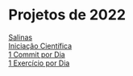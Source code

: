 # Projetos de 2022

<div class="projetos">
  <a href="http://www.google.com"><div class="box a">Salinas           </div></a>
  <a href="http://www.google.com"><div class="box b">Iniciação Científica</div></a>
  <a href="http://www.google.com"><div class="box c">1 Commit por Dia</div></a>
  <a href="http://www.google.com"><div class="box d">1 Exercício por Dia</div></a>
</div>
